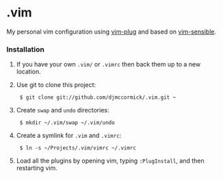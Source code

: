 # .vim

My personal vim configuration using [vim-plug](https://github.com/junegunn/vim-plug) and based on [vim-sensible](https://github.com/tpope/vim-sensible).

### Installation

1. If you have your own `.vim/` or `.vimrc` then back them up to a new location.

2. Use git to clone this project:

        $ git clone git://github.com/djmccormick/.vim.git ~

3. Create `swap` and `undo` directories:

        $ mkdir ~/.vim/swap ~/.vim/undo

3. Create a symlink for `.vim` and `.vimrc`:

        $ ln -s ~/Projects/.vim/vimrc ~/.vimrc

4. Load all the plugins by opening vim, typing `:PlugInstall`, and then restarting vim.
